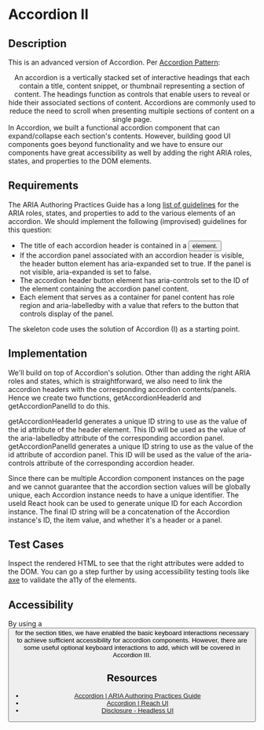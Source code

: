 # Accordion II

## Description
This is an advanced version of Accordion. Per [Accordion Pattern](https://www.w3.org/WAI/ARIA/apg/patterns/accordion/):
<center>
  An accordion is a vertically stacked set of interactive headings that each contain a title, content snippet, or thumbnail representing a section of content. The headings function as controls that enable users to reveal or hide their associated sections of content. Accordions are commonly used to reduce the need to scroll when presenting multiple sections of content on a single page.
</center>
In Accordion, we built a functional accordion component that can expand/collapse each section's contents. However, building good UI components goes beyond functionality and we have to ensure our components have great accessibility as well by adding the right ARIA roles, states, and properties to the DOM elements.

## Requirements
The ARIA Authoring Practices Guide has a long [list of guidelines](https://www.w3.org/WAI/ARIA/apg/patterns/accordion/) for the ARIA roles, states, and properties to add to the various elements of an accordion. We should implement the following (improvised) guidelines for this question:

  * The title of each accordion header is contained in a <button> element.
  * If the accordion panel associated with an accordion header is visible, the header button element has aria-expanded set to true. If the panel is not visible, aria-expanded is set to false.
  * The accordion header button element has aria-controls set to the ID of the element containing the accordion panel content.
  * Each element that serves as a container for panel content has role region and aria-labelledby with a value that refers to the button that controls display of the panel.

The skeleton code uses the solution of Accordion (I) as a starting point.

## Implementation
We'll build on top of Accordion's solution. Other than adding the right ARIA roles and states, which is straightforward, we also need to link the accordion headers with the corresponding accordion contents/panels. Hence we create two functions, getAccordionHeaderId and getAccordionPanelId to do this.

  getAccordionHeaderId generates a unique ID string to use as the value of the id attribute of the header element. This ID will be used as the value of the aria-labelledby attribute of the corresponding accordion panel.
  getAccordionPanelId generates a unique ID string to use as the value of the id attribute of accordion panel. This ID will be used as the value of the aria-controls attribute of the corresponding accordion header.

Since there can be multiple Accordion component instances on the page and we cannot guarantee that the accordion section values will be globally unique, each Accordion instance needs to have a unique identifier. The useId React hook can be used to generate unique ID for each Accordion instance. The final ID string will be a concatenation of the Accordion instance's ID, the item value, and whether it's a header or a panel.

## Test Cases
Inspect the rendered HTML to see that the right attributes were added to the DOM.
You can go a step further by using accessibility testing tools like [axe](https://www.deque.com/axe/) to validate the a11y of the elements.


## Accessibility
By using a <button> for the section titles, we have enabled the basic keyboard interactions necessary to achieve sufficient accessibility for accordion components. However, there are some useful optional keyboard interactions to add, which will be covered in Accordion III.

## Resources
* [Accordion | ARIA Authoring Practices Guide](https://www.w3.org/WAI/ARIA/apg/patterns/accordion/)
* [Accordion | Reach UI](https://reach.tech/accordion/)
* [Disclosure - Headless UI](https://headlessui.com/react/disclosure)
